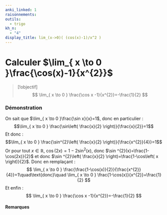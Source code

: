 ```yaml
---
anki_linked: 1
raisonnements:
outils:
  - trigo
kh_n:
  - "4"
display_title: lim_(x->0)( (cos(x)-1)/x^2 )
---
```

# Calculer $\lim_{ x \to 0 }\frac{\cos(x)-1}{x^{2}}$

> [!objectif]
>$$
> \lim_{ x \to 0 } \frac{\cos x -1}{x^{2}}=-\frac{1}{2}
> $$
### Démonstration

On sait que $\lim_{ x \to 0 }\frac{\sin x}{x}=1$, donc en particulier : $$\lim_{ x \to 0 } \frac{\sin\left( \frac{x}{2} \right)}{\frac{x}{2}}=1$$
Et donc : $$\lim_{ x \to 0 } \frac{\sin^{2}\left( \frac{x}{2} \right)}{\frac{x^{2}}{4}}=1$$
Or pour tout $x \in \mathbb{R}$, $\cos(2x)=1-2\sin ^{2}(x)$, donc $\sin ^{2}(x)=\frac{1-\cos(2x)}{2}$ et donc $\sin ^{2}\left( \frac{x}{2} \right)=\frac{1-\cos\left( x \right)}{2}$.
Donc en remplaçant :
$$
\lim_{ x \to 0 } \frac{\frac{1-\cos(x)}{2}}{\frac{x^{2}}{4}}=1\quad\text{donc}\quad \lim_{ x \to 0 } \frac{1-\cos(x)}{x^{2}}=\frac{1}{2} 
$$
Et enfin :
$$
\lim_{ x \to 0 } \frac{\cos x -1}{x^{2}}=-\frac{1}{2}
$$

#### Remarques


